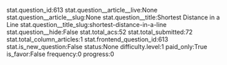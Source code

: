 stat.question_id:613
stat.question__article__live:None
stat.question__article__slug:None
stat.question__title:Shortest Distance in a Line
stat.question__title_slug:shortest-distance-in-a-line
stat.question__hide:False
stat.total_acs:52
stat.total_submitted:72
stat.total_column_articles:1
stat.frontend_question_id:613
stat.is_new_question:False
status:None
difficulty.level:1
paid_only:True
is_favor:False
frequency:0
progress:0
